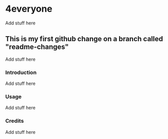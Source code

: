 # 4everyone
Add stuff here

## This is my first github change on a branch called "readme-changes"
Add stuff here

### Introduction
Add stuff here

### Usage
Add stuff here

### Credits
Add stuff here


